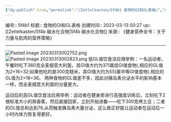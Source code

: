 ```yaml
---
{"dg-publish":true,"permalink":"/Zettelkasten/5f4b1 食物的GI和GL表格/","dgPassFrontmatter":true}
---
```


编号:: 5f4b1
标题:: 食物的GI和GL表格
创建时间:: 2023-03-13 00:27
up:: [[Zettelkasten/5f4b 碳水化合物\|5f4b 碳水化合物]]
来源:: 《健身营养全书：关于力量与肌肉的营养策略》

---

![Pasted image 20230313002752.png](/img/user/attachment/Pasted%20image%2020230313002752.png)
![Pasted image 20230313002823.png](/img/user/attachment/Pasted%20image%2020230313002823.png)
低GL值饮食法应用举例：一名运动者，午餐时吃下360克全麦细意大利面，其GI值大约为37(属低GI值食物),相应的GL值为2×16=32;如果他吃的是300克糙米，其GI值大约为55(属中等GI值食物),相应的GL值为2×18=36。
两种食物的GL值差不多，因此对胰岛素分泌水平的影响基本一样，而全麦细意大利面的分量更大。

运动后的高GL值饮食法应用举例：运动者在健身房进行高强度训练后，立刻吃下2根标准大小的熟香蕉，然后直接回家，立刻开始进餐——吃下300克烤土豆；二者的GL值总和达到76,从而触发胰岛素大量分泌，这么做正好能让运动者在运动后一小时内体力恢复得更好。